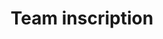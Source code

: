 ---
layout: design
title: Team inscription
ref: 03.Activities_00.Header_c.Team inscription
image: 03.Activities_00.Header_c.Team inscription.png
---